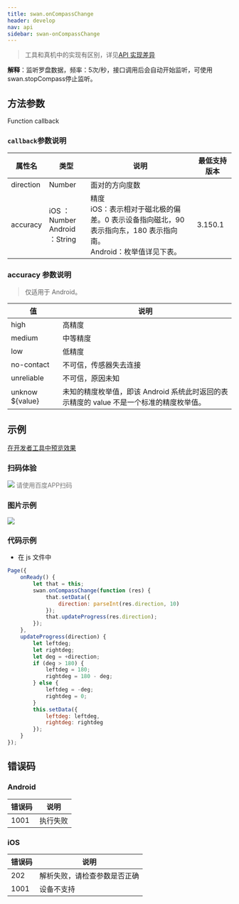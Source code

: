 ```yaml
---
title: swan.onCompassChange
header: develop
nav: api
sidebar: swan-onCompassChange
---
```



 

> 工具和真机中的实现有区别，详见[API 实现差异](https://smartprogram.baidu.com/docs/develop/devtools/diff/)


**解释**：监听罗盘数据，频率：5次/秒，接口调用后会自动开始监听，可使用swan.stopCompass停止监听。

 
## 方法参数 

Function callback

### `callback`参数说明  

|属性名 |类型  |说明|最低支持版本|
|---- | ---- | ----|----|
|direction |Number |面对的方向度数| |
|accuracy| iOS ：	Number<br> Android ：String|精度<br>iOS：表示相对于磁北极的偏差。0 表示设备指向磁北，90 表示指向东，180 表示指向南。<br>Android：枚举值详见下表。|	3.150.1|

### accuracy 参数说明 

> 仅适用于 Android。

|值	|说明|
|---- | ---- |
|high	|高精度|
|medium	|中等精度|
|low|	低精度|
|no-contact	|不可信，传感器失去连接|
|unreliable|	不可信，原因未知|
|unknow ${value}|	未知的精度枚举值，即该 Android 系统此时返回的表示精度的 value 不是一个标准的精度枚举值。|

 
## 示例

<a href="swanide://fragment/dd5f2caff98f590d42027517729532851569479416199" title="在开发者工具中预览效果" target="_self">在开发者工具中预览效果</a>

### 扫码体验

<div class='scan-code-container'>
    <img src="https://b.bdstatic.com/miniapp/assets/images/doc_demo/getCompass.png" class="demo-qrcode-image" />
    <font color=#777 12px>请使用百度APP扫码</font>
</div>




### 图片示例
<div class="m-doc-custom-examples">
    <div class="m-doc-custom-examples-correct">
        <img src="https://b.bdstatic.com/miniapp/images/onCompassChange.gif">
    </div>
    <div class="m-doc-custom-examples-correct">
        <img src=" ">
    </div>
    <div class="m-doc-custom-examples-correct">
        <img src=" ">
    </div>     
</div>

###  代码示例 



* 在 js 文件中

```javascript
Page({
    onReady() {
        let that = this;
        swan.onCompassChange(function (res) {
            that.setData({
                direction: parseInt(res.direction, 10)
            });
            that.updateProgress(res.direction);
        });
    },
    updateProgress(direction) {
        let leftdeg;
        let rightdeg;
        let deg = +direction;
        if (deg > 180) {
            leftdeg = 180;
            rightdeg = 180 - deg;
        } else {
            leftdeg = -deg;
            rightdeg = 0;
        }
        this.setData({
            leftdeg: leftdeg,
            rightdeg: rightdeg
        });
    }
});

```

##  错误码
###  Android

|错误码|说明|
|--|--|
|1001|执行失败    |

###  iOS

|错误码|说明|
|--|--|
|202|解析失败，请检查参数是否正确      |
|1001|设备不支持  |

